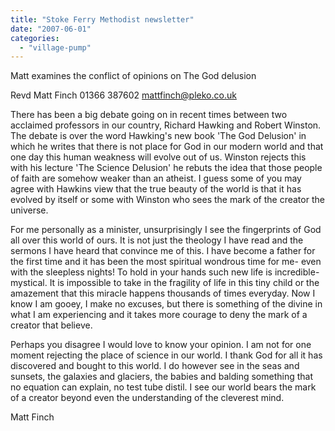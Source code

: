 ```yaml
---
title: "Stoke Ferry Methodist newsletter"
date: "2007-06-01"
categories: 
  - "village-pump"
---
```


Matt examines the conflict of opinions on The God delusion

Revd Matt Finch 01366 387602 mattfinch@pleko.co.uk

There has been a big debate going on in recent times between two acclaimed professors in our country, Richard Hawking and Robert Winston. The debate is over the word Hawking's new book 'The God Delusion' in which he writes that there is not place for God in our modern world and that one day this human weakness will evolve out of us. Winston rejects this with his lecture 'The Science Delusion' he rebuts the idea that those people of faith are somehow weaker than an atheist. I guess some of you may agree with Hawkins view that the true beauty of the world is that it has evolved by itself or some with Winston who sees the mark of the creator the universe.

For me personally as a minister, unsurprisingly I see the fingerprints of God all over this world of ours. It is not just the theology I have read and the sermons I have heard that convince me of this. I have become a father for the first time and it has been the most spiritual wondrous time for me- even with the sleepless nights! To hold in your hands such new life is incredible-mystical. It is impossible to take in the fragility of life in this tiny child or the amazement that this miracle happens thousands of times everyday. Now I know I am gooey, I make no excuses, but there is something of the divine in what I am experiencing and it takes more courage to deny the mark of a creator that believe.

Perhaps you disagree I would love to know your opinion. I am not for one moment rejecting the place of science in our world. I thank God for all it has discovered and bought to this world. I do however see in the seas and sunsets, the galaxies and glaciers, the babies and balding something that no equation can explain, no test tube distil. I see our world bears the mark of a creator beyond even the understanding of the cleverest mind.

Matt Finch
